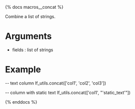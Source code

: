 {% docs macros__concat %}

Combine a list of strings.

# Arguments
- fields : list of strings

# Example

-- text column
lf_utils.concat(['col1', 'col2', 'col3'])

-- column with static text
lf_utils.concat(['col1', "'static_text'"])


{% enddocs %}